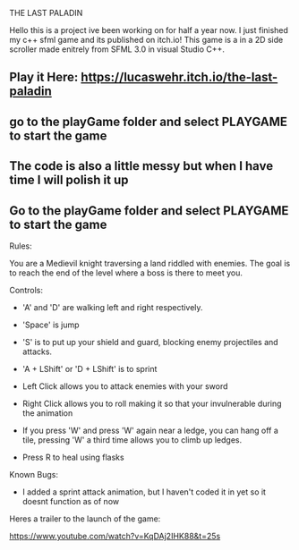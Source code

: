THE LAST PALADIN

Hello this is a project ive been working on for half a year now. I just finished my c++ sfml game and its published on itch.io! This game is a in a 2D side scroller made enitrely from SFML 3.0 in visual Studio C++. 

Play it Here:
https://lucaswehr.itch.io/the-last-paladin
-----------------------------------------------------------------------------------------------------------------------------------------------
go to the playGame folder and select PLAYGAME to start the game
-----------------------------------------------------------------------------------------------------------------------------------------------
The code is also a little messy but when I have time I will polish it up
-----------------------------------------------------------------------------------------------------------------------------------------------
Go to the playGame folder and select PLAYGAME to start the game
-----------------------------------------------------------------------------------------------------------------------------------------------
Rules:

You are a Medievil knight traversing a land riddled with enemies. The goal is to reach the end of the level where a boss is there to meet you. 

Controls:

- 'A' and 'D' are walking left and right respectively.

- 'Space' is jump

- 'S' is to put up your shield and guard, blocking enemy projectiles and attacks.

- 'A + LShift' or 'D + LShift' is to sprint

- Left Click allows you to attack enemies with your sword

- Right Click allows you to roll making it so that your invulnerable during the animation

- If you press 'W' and press 'W' again near a ledge, you can hang off a tile, pressing 'W' a third time allows you to climb up ledges.

- Press R to heal using flasks

Known Bugs:
- I added a sprint attack animation, but I haven't coded it in yet so it doesnt function as of now


Heres a trailer to the launch of the game:

https://www.youtube.com/watch?v=KqDAj2IHK88&t=25s



